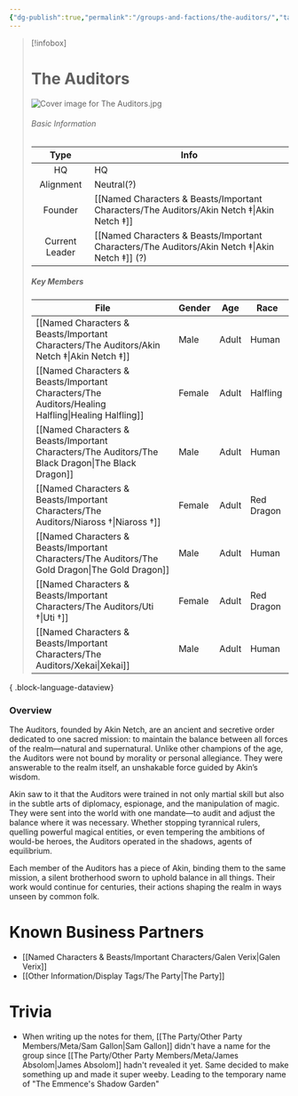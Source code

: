 ```yaml
---
{"dg-publish":true,"permalink":"/groups-and-factions/the-auditors/","tags":["Groups"],"updated":"2025-02-13T17:20:18.359+00:00"}
---
```


> [!infobox]
> 
>  # The Auditors
> ![Cover image for The Auditors.jpg](/img/user/Admin/Attachments/Cover%20image%20for%20The%20Auditors.jpg)
> ###### Basic Information
> 
>  Type | Info |
> :----: | --- |
>  HQ | HQ |
>  Alignment | Neutral(?) |
>  Founder | [[Named Characters & Beasts/Important Characters/The Auditors/Akin Netch ‡\|Akin Netch ‡]] |
>  Current Leader | [[Named Characters & Beasts/Important Characters/The Auditors/Akin Netch ‡\|Akin Netch ‡]] (?) |
>  ##### Key Members
>   | File                                                                                                  | Gender | Age   | Race       |
> | ----------------------------------------------------------------------------------------------------- | ------ | ----- | ---------- |
> | [[Named Characters & Beasts/Important Characters/The Auditors/Akin Netch ‡\|Akin Netch ‡]]         | Male   | Adult | Human      |
> | [[Named Characters & Beasts/Important Characters/The Auditors/Healing Halfling\|Healing Halfling]] | Female | Adult | Halfling   |
> | [[Named Characters & Beasts/Important Characters/The Auditors/The Black Dragon\|The Black Dragon]] | Male   | Adult | Human      |
> | [[Named Characters & Beasts/Important Characters/The Auditors/Niaross †\|Niaross †]]               | Female | Adult | Red Dragon |
> | [[Named Characters & Beasts/Important Characters/The Auditors/The Gold Dragon\|The Gold Dragon]]   | Male   | Adult | Human      |
> | [[Named Characters & Beasts/Important Characters/The Auditors/Uti †\|Uti †]]                       | Female | Adult | Red Dragon |
> | [[Named Characters & Beasts/Important Characters/The Auditors/Xekai\|Xekai]]                       | Male   | Adult | Human      |
> 
{ .block-language-dataview}

### Overview
The Auditors, founded by Akin Netch, are an ancient and secretive order dedicated to one sacred mission: to maintain the balance between all forces of the realm—natural and supernatural. Unlike other champions of the age, the Auditors were not bound by morality or personal allegiance. They were answerable to the realm itself, an unshakable force guided by Akin’s wisdom.

Akin saw to it that the Auditors were trained in not only martial skill but also in the subtle arts of diplomacy, espionage, and the manipulation of magic. They were sent into the world with one mandate—to audit and adjust the balance where it was necessary. Whether stopping tyrannical rulers, quelling powerful magical entities, or even tempering the ambitions of would-be heroes, the Auditors operated in the shadows, agents of equilibrium.

Each member of the Auditors has a piece of Akin, binding them to the same mission, a silent brotherhood sworn to uphold balance in all things. Their work would continue for centuries, their actions shaping the realm in ways unseen by common folk.

# Known Business Partners
- [[Named Characters & Beasts/Important Characters/Galen Verix\|Galen Verix]]
- [[Other Information/Display Tags/The Party\|The Party]] 

# Trivia 
- When writing up the notes for them, [[The Party/Other Party Members/Meta/Sam Gallon\|Sam Gallon]] didn't have a name for the group since [[The Party/Other Party Members/Meta/James Absolom\|James Absolom]] hadn't revealed it yet. Same decided to make something up and made it super weeby. Leading to the temporary name of "The Emmence's Shadow Garden"
